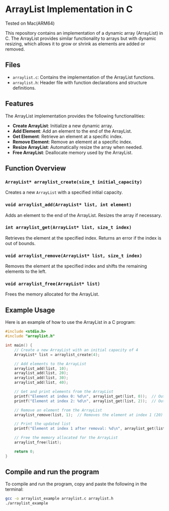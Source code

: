# ArrayList Implementation in C

Tested on Mac(ARM64)

This repository contains an implementation of a dynamic array (ArrayList) in C. The ArrayList provides similar functionality to arrays but with dynamic resizing, which allows it to grow or shrink as elements are added or removed.

## Files

- `arraylist.c`: Contains the implementation of the ArrayList functions.
- `arraylist.h`: Header file with function declarations and structure definitions.

## Features

The ArrayList implementation provides the following functionalities:

- **Create ArrayList**: Initialize a new dynamic array.
- **Add Element**: Add an element to the end of the ArrayList.
- **Get Element**: Retrieve an element at a specific index.
- **Remove Element**: Remove an element at a specific index.
- **Resize ArrayList**: Automatically resize the array when needed.
- **Free ArrayList**: Deallocate memory used by the ArrayList.

## Function Overview

### `ArrayList* arraylist_create(size_t initial_capacity)`

Creates a new `ArrayList` with a specified initial capacity.

### `void arraylist_add(ArrayList* list, int element)`

Adds an element to the end of the ArrayList. Resizes the array if necessary.

### `int arraylist_get(ArrayList* list, size_t index)`

Retrieves the element at the specified index. Returns an error if the index is out of bounds.

### `void arraylist_remove(ArrayList* list, size_t index)`

Removes the element at the specified index and shifts the remaining elements to the left.

### `void arraylist_free(ArrayList* list)`

Frees the memory allocated for the ArrayList.


## Example Usage

Here is an example of how to use the ArrayList in a C program:

```c
#include <stdio.h>
#include "arraylist.h"

int main() {
    // Create a new ArrayList with an initial capacity of 4
    ArrayList* list = arraylist_create(4);

    // Add elements to the ArrayList
    arraylist_add(list, 10);
    arraylist_add(list, 20);
    arraylist_add(list, 30);
    arraylist_add(list, 40);

    // Get and print elements from the ArrayList
    printf("Element at index 0: %d\n", arraylist_get(list, 0));  // Output: 10
    printf("Element at index 2: %d\n", arraylist_get(list, 2));  // Output: 30

    // Remove an element from the ArrayList
    arraylist_remove(list, 1);  // Removes the element at index 1 (20)

    // Print the updated list
    printf("Element at index 1 after removal: %d\n", arraylist_get(list, 1));  // Output: 30

    // Free the memory allocated for the ArrayList
    arraylist_free(list);

    return 0;
}
```

## Compile and run the program

To compile and run the program, copy and paste the following in the terminal:

```bash
gcc -o arraylist_example arraylist.c arraylist.h
./arraylist_example
